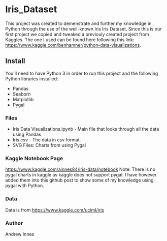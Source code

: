 # Iris_Dataset

This project was created to demenstrate and further my knowledge in Python through the use of the well-known Iris
Iris Dataset.  Since this is our first project we copied and tweaked a previouly created project from Kaggles.
The one I used can be found here following this link: https://www.kaggle.com/benhamner/python-data-visualizations.

## Install

You'll need to have Python 3 in order to run this project and the following Python libraries installed:
* Pandas
* Seaborn
* Matplotlib
* Pygal

### Files

* Iris Data Visualizations.ipynb - Main file that looks through all the data using Pandas
* Iris.csv - The data in csv format.
* SVG Files: Charts from using Pygal


### Kaggle Notebook Page

https://www.kaggle.com/ainnes84/iris-data/notebook
Note: There is no pygal charts in kaggle as kaggle does not support pygal.  I have however added them into this github post to show
some of my knowledge using pygal with Python.

### Data

Data is from https://www.kaggle.com/uciml/iris

### Author
Andrew Innes
